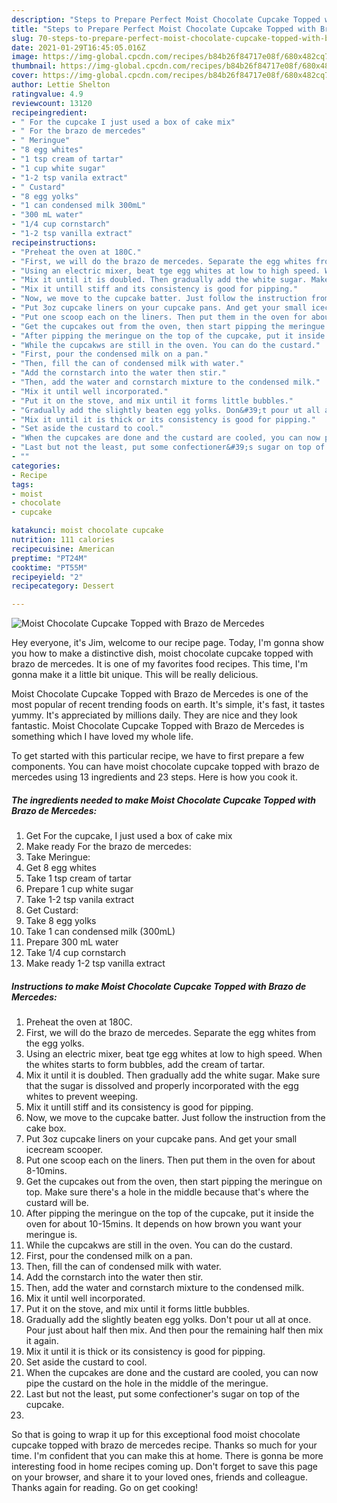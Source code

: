 ```yaml
---
description: "Steps to Prepare Perfect Moist Chocolate Cupcake Topped with Brazo de Mercedes"
title: "Steps to Prepare Perfect Moist Chocolate Cupcake Topped with Brazo de Mercedes"
slug: 70-steps-to-prepare-perfect-moist-chocolate-cupcake-topped-with-brazo-de-mercedes
date: 2021-01-29T16:45:05.016Z
image: https://img-global.cpcdn.com/recipes/b84b26f84717e08f/680x482cq70/moist-chocolate-cupcake-topped-with-brazo-de-mercedes-recipe-main-photo.jpg
thumbnail: https://img-global.cpcdn.com/recipes/b84b26f84717e08f/680x482cq70/moist-chocolate-cupcake-topped-with-brazo-de-mercedes-recipe-main-photo.jpg
cover: https://img-global.cpcdn.com/recipes/b84b26f84717e08f/680x482cq70/moist-chocolate-cupcake-topped-with-brazo-de-mercedes-recipe-main-photo.jpg
author: Lettie Shelton
ratingvalue: 4.9
reviewcount: 13120
recipeingredient:
- " For the cupcake I just used a box of cake mix"
- " For the brazo de mercedes"
- " Meringue"
- "8 egg whites"
- "1 tsp cream of tartar"
- "1 cup white sugar"
- "1-2 tsp vanila extract"
- " Custard"
- "8 egg yolks"
- "1 can condensed milk 300mL"
- "300 mL water"
- "1/4 cup cornstarch"
- "1-2 tsp vanilla extract"
recipeinstructions:
- "Preheat the oven at 180C."
- "First, we will do the brazo de mercedes. Separate the egg whites from the egg yolks."
- "Using an electric mixer, beat tge egg whites at low to high speed. When the whites starts to form bubbles, add the cream of tartar."
- "Mix it until it is doubled. Then gradually add the white sugar. Make sure that the sugar is dissolved and properly incorporated with the egg whites to prevent weeping."
- "Mix it untill stiff and its consistency is good for pipping."
- "Now, we move to the cupcake batter. Just follow the instruction from the cake box."
- "Put 3oz cupcake liners on your cupcake pans. And get your small icecream scooper."
- "Put one scoop each on the liners. Then put them in the oven for about 8-10mins."
- "Get the cupcakes out from the oven, then start pipping the meringue on top. Make sure there&#39;s a hole in the middle because that&#39;s where the custard will be."
- "After pipping the meringue on the top of the cupcake, put it inside the oven for about 10-15mins. It depends on how brown you want your meringue is."
- "While the cupcakws are still in the oven. You can do the custard."
- "First, pour the condensed milk on a pan."
- "Then, fill the can of condensed milk with water."
- "Add the cornstarch into the water then stir."
- "Then, add the water and cornstarch mixture to the condensed milk."
- "Mix it until well incorporated."
- "Put it on the stove, and mix until it forms little bubbles."
- "Gradually add the slightly beaten egg yolks. Don&#39;t pour ut all at once. Pour just about half then mix. And then pour the remaining half then mix it again."
- "Mix it until it is thick or its consistency is good for pipping."
- "Set aside the custard to cool."
- "When the cupcakes are done and the custard are cooled, you can now pipe the custard on the hole in the middle of the meringue."
- "Last but not the least, put some confectioner&#39;s sugar on top of the cupcake."
- ""
categories:
- Recipe
tags:
- moist
- chocolate
- cupcake

katakunci: moist chocolate cupcake 
nutrition: 111 calories
recipecuisine: American
preptime: "PT24M"
cooktime: "PT55M"
recipeyield: "2"
recipecategory: Dessert

---
```



![Moist Chocolate Cupcake Topped with Brazo de Mercedes](https://img-global.cpcdn.com/recipes/b84b26f84717e08f/680x482cq70/moist-chocolate-cupcake-topped-with-brazo-de-mercedes-recipe-main-photo.jpg)

Hey everyone, it's Jim, welcome to our recipe page. Today, I'm gonna show you how to make a distinctive dish, moist chocolate cupcake topped with brazo de mercedes. It is one of my favorites food recipes. This time, I'm gonna make it a little bit unique. This will be really delicious.

Moist Chocolate Cupcake Topped with Brazo de Mercedes is one of the most popular of recent trending foods on earth. It's simple, it's fast, it tastes yummy. It's appreciated by millions daily. They are nice and they look fantastic. Moist Chocolate Cupcake Topped with Brazo de Mercedes is something which I have loved my whole life.




To get started with this particular recipe, we have to first prepare a few components. You can have moist chocolate cupcake topped with brazo de mercedes using 13 ingredients and 23 steps. Here is how you cook it.

<!--inarticleads1-->

##### The ingredients needed to make Moist Chocolate Cupcake Topped with Brazo de Mercedes:

1. Get  For the cupcake, I just used a box of cake mix
1. Make ready  For the brazo de mercedes:
1. Take  Meringue:
1. Get 8 egg whites
1. Take 1 tsp cream of tartar
1. Prepare 1 cup white sugar
1. Take 1-2 tsp vanila extract
1. Get  Custard:
1. Take 8 egg yolks
1. Take 1 can condensed milk (300mL)
1. Prepare 300 mL water
1. Take 1/4 cup cornstarch
1. Make ready 1-2 tsp vanilla extract




<!--inarticleads2-->

##### Instructions to make Moist Chocolate Cupcake Topped with Brazo de Mercedes:

1. Preheat the oven at 180C.
1. First, we will do the brazo de mercedes. Separate the egg whites from the egg yolks.
1. Using an electric mixer, beat tge egg whites at low to high speed. When the whites starts to form bubbles, add the cream of tartar.
1. Mix it until it is doubled. Then gradually add the white sugar. Make sure that the sugar is dissolved and properly incorporated with the egg whites to prevent weeping.
1. Mix it untill stiff and its consistency is good for pipping.
1. Now, we move to the cupcake batter. Just follow the instruction from the cake box.
1. Put 3oz cupcake liners on your cupcake pans. And get your small icecream scooper.
1. Put one scoop each on the liners. Then put them in the oven for about 8-10mins.
1. Get the cupcakes out from the oven, then start pipping the meringue on top. Make sure there&#39;s a hole in the middle because that&#39;s where the custard will be.
1. After pipping the meringue on the top of the cupcake, put it inside the oven for about 10-15mins. It depends on how brown you want your meringue is.
1. While the cupcakws are still in the oven. You can do the custard.
1. First, pour the condensed milk on a pan.
1. Then, fill the can of condensed milk with water.
1. Add the cornstarch into the water then stir.
1. Then, add the water and cornstarch mixture to the condensed milk.
1. Mix it until well incorporated.
1. Put it on the stove, and mix until it forms little bubbles.
1. Gradually add the slightly beaten egg yolks. Don&#39;t pour ut all at once. Pour just about half then mix. And then pour the remaining half then mix it again.
1. Mix it until it is thick or its consistency is good for pipping.
1. Set aside the custard to cool.
1. When the cupcakes are done and the custard are cooled, you can now pipe the custard on the hole in the middle of the meringue.
1. Last but not the least, put some confectioner&#39;s sugar on top of the cupcake.
1. 




So that is going to wrap it up for this exceptional food moist chocolate cupcake topped with brazo de mercedes recipe. Thanks so much for your time. I'm confident that you can make this at home. There is gonna be more interesting food in home recipes coming up. Don't forget to save this page on your browser, and share it to your loved ones, friends and colleague. Thanks again for reading. Go on get cooking!
